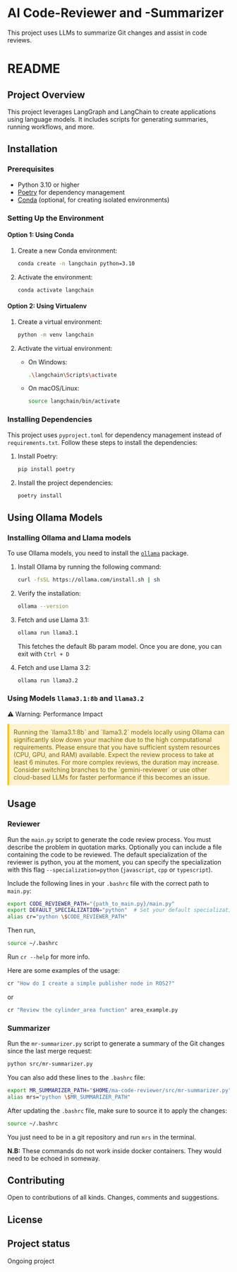 # AI Code-Reviewer and -Summarizer

This project uses LLMs to summarize Git changes and assist in code reviews.

# README

## Project Overview

This project leverages LangGraph and LangChain to create applications using language models. It includes scripts for generating summaries, running workflows, and more.

## Installation

### Prerequisites

- Python 3.10 or higher
- [Poetry](https://python-poetry.org/docs/#installation) for dependency management
- [Conda](https://docs.conda.io/projects/conda/en/latest/user-guide/install/index.html) (optional, for creating isolated environments)

### Setting Up the Environment


#### Option 1: Using Conda

1. Create a new Conda environment:

   ```sh
   conda create -n langchain python=3.10
   ```

2. Activate the environment:
   ```sh
   conda activate langchain
   ```

#### Option 2: Using Virtualenv

1. Create a virtual environment:

   ```sh
   python -m venv langchain
   ```

2. Activate the virtual environment:
   - On Windows:
     ```sh
     .\langchain\Scripts\activate
     ```
   - On macOS/Linux:
     ```sh
     source langchain/bin/activate
     ```

### Installing Dependencies

This project uses `pyproject.toml` for dependency management instead of `requirements.txt`. Follow these steps to install the dependencies:

1. Install Poetry:

   ```sh
   pip install poetry
   ```

2. Install the project dependencies:
   ```sh
   poetry install
   ```

## Using Ollama Models

### Installing Ollama and Llama models

To use Ollama models, you need to install the [`ollama`](https://ollama.com/) package. 

1. Install Ollama by running the following command:

    ```sh
    curl -fsSL https://ollama.com/install.sh | sh
    ```

2. Verify the installation:

    ```sh
    ollama --version
    ```

3. Fetch and use Llama 3.1:

   ```sh
   ollama run llama3.1
   ```
   This fetches the default 8b param model. Once you are done, you can exit with `Ctrl + D`

4. Fetch and use Llama 3.2:

   ```sh
   ollama run llama3.2
   ```

### Using Models `llama3.1:8b` and `llama3.2`

⚠️ Warning: Performance Impact

<div style="background-color: #FFF3CD; padding: 10px; border-left: 4px solid #FFC107; color: #856404; margin-bottom: 20px;"> Running the `llama3.1:8b` and `llama3.2` models locally using Ollama can significantly slow down your machine due to the high computational requirements. Please ensure that you have sufficient system resources (CPU, GPU, and RAM) available.
Expect the review process to take at least 6 minutes. For more complex reviews, the duration may increase. Consider switching branches to the `gemini-reviewer` or use other cloud-based LLMs for faster performance if this becomes an issue.

</div>

## Usage

### Reviewer

Run the `main.py` script to generate the code review process. You must describe the problem in quotation marks. Optionally you can include a file containing the code to be reviewed. The default specialization of the reviewer is python, you at the moment, you can specify the specialization with this flag `--specialization=python` (`javascript`, `cpp` or `typescript`).

Include the following lines in your `.bashrc` file with the correct path to `main.py`:

```sh
export CODE_REVIEWER_PATH="{path_to_main.py}/main.py"
export DEFAULT_SPECIALIZATION="python"  # Set your default specialization here
alias cr="python \$CODE_REVIEWER_PATH"
```

Then run,

```sh
source ~/.bashrc
```

Run `cr --help` for more info.

Here are some examples of the usage:

```sh
cr "How do I create a simple publisher node in ROS2?"
```

or

```sh
cr "Review the cylinder_area function" area_example.py
```

### Summarizer

Run the `mr-summarizer.py` script to generate a summary of the Git changes since the last merge request:

```sh
python src/mr-summarizer.py
```

You can also add these lines to the `.bashrc` file:

```sh
export MR_SUMMARIZER_PATH="$HOME/ma-code-reviewer/src/mr-summarizer.py"
alias mrs="python \$MR_SUMMARIZER_PATH"
```

After updating the `.bashrc` file, make sure to source it to apply the changes:

```sh
source ~/.bashrc
```

You just need to be in a git repository and run `mrs` in the terminal.

**N.B:** These commands do not work inside docker containers. They would need to be echoed in someway.

## Contributing
Open to contributions of all kinds. Changes, comments and suggestions. 

## License

## Project status

Ongoing project
